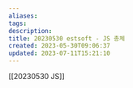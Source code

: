 ```yaml
---
aliases: 
tags: 
description:
title: 20230530 estsoft - JS 총체
created: 2023-05-30T09:06:37
updated: 2023-07-11T15:21:10
---
```

[[20230530 JS]]